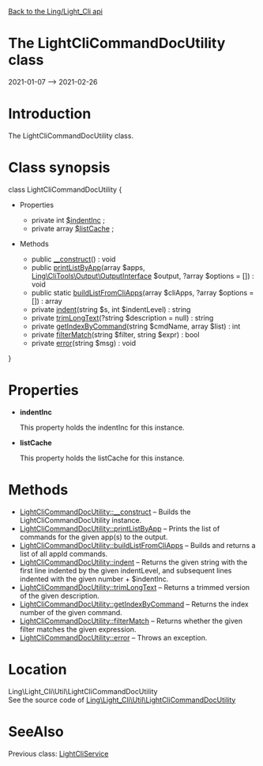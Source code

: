 [Back to the Ling/Light_Cli api](https://github.com/lingtalfi/Light_Cli/blob/master/doc/api/Ling/Light_Cli.md)



The LightCliCommandDocUtility class
================
2021-01-07 --> 2021-02-26






Introduction
============

The LightCliCommandDocUtility class.



Class synopsis
==============


class <span class="pl-k">LightCliCommandDocUtility</span>  {

- Properties
    - private int [$indentInc](#property-indentInc) ;
    - private array [$listCache](#property-listCache) ;

- Methods
    - public [__construct](https://github.com/lingtalfi/Light_Cli/blob/master/doc/api/Ling/Light_Cli/Util/LightCliCommandDocUtility/__construct.md)() : void
    - public [printListByApp](https://github.com/lingtalfi/Light_Cli/blob/master/doc/api/Ling/Light_Cli/Util/LightCliCommandDocUtility/printListByApp.md)(array $apps, [Ling\CliTools\Output\OutputInterface](https://github.com/lingtalfi/CliTools/blob/master/doc/api/Ling/CliTools/Output/OutputInterface.md) $output, ?array $options = []) : void
    - public static [buildListFromCliApps](https://github.com/lingtalfi/Light_Cli/blob/master/doc/api/Ling/Light_Cli/Util/LightCliCommandDocUtility/buildListFromCliApps.md)(array $cliApps, ?array $options = []) : array
    - private [indent](https://github.com/lingtalfi/Light_Cli/blob/master/doc/api/Ling/Light_Cli/Util/LightCliCommandDocUtility/indent.md)(string $s, int $indentLevel) : string
    - private [trimLongText](https://github.com/lingtalfi/Light_Cli/blob/master/doc/api/Ling/Light_Cli/Util/LightCliCommandDocUtility/trimLongText.md)(?string $description = null) : string
    - private [getIndexByCommand](https://github.com/lingtalfi/Light_Cli/blob/master/doc/api/Ling/Light_Cli/Util/LightCliCommandDocUtility/getIndexByCommand.md)(string $cmdName, array $list) : int
    - private [filterMatch](https://github.com/lingtalfi/Light_Cli/blob/master/doc/api/Ling/Light_Cli/Util/LightCliCommandDocUtility/filterMatch.md)(string $filter, string $expr) : bool
    - private [error](https://github.com/lingtalfi/Light_Cli/blob/master/doc/api/Ling/Light_Cli/Util/LightCliCommandDocUtility/error.md)(string $msg) : void

}




Properties
=============

- <span id="property-indentInc"><b>indentInc</b></span>

    This property holds the indentInc for this instance.
    
    

- <span id="property-listCache"><b>listCache</b></span>

    This property holds the listCache for this instance.
    
    



Methods
==============

- [LightCliCommandDocUtility::__construct](https://github.com/lingtalfi/Light_Cli/blob/master/doc/api/Ling/Light_Cli/Util/LightCliCommandDocUtility/__construct.md) &ndash; Builds the LightCliCommandDocUtility instance.
- [LightCliCommandDocUtility::printListByApp](https://github.com/lingtalfi/Light_Cli/blob/master/doc/api/Ling/Light_Cli/Util/LightCliCommandDocUtility/printListByApp.md) &ndash; Prints the list of commands for the given app(s) to the output.
- [LightCliCommandDocUtility::buildListFromCliApps](https://github.com/lingtalfi/Light_Cli/blob/master/doc/api/Ling/Light_Cli/Util/LightCliCommandDocUtility/buildListFromCliApps.md) &ndash; Builds and returns a list of all appId commands.
- [LightCliCommandDocUtility::indent](https://github.com/lingtalfi/Light_Cli/blob/master/doc/api/Ling/Light_Cli/Util/LightCliCommandDocUtility/indent.md) &ndash; Returns the given string with the first line indented by the given indentLevel, and subsequent lines indented with the given number + $indentInc.
- [LightCliCommandDocUtility::trimLongText](https://github.com/lingtalfi/Light_Cli/blob/master/doc/api/Ling/Light_Cli/Util/LightCliCommandDocUtility/trimLongText.md) &ndash; Returns a trimmed version of the given description.
- [LightCliCommandDocUtility::getIndexByCommand](https://github.com/lingtalfi/Light_Cli/blob/master/doc/api/Ling/Light_Cli/Util/LightCliCommandDocUtility/getIndexByCommand.md) &ndash; Returns the index number of the given command.
- [LightCliCommandDocUtility::filterMatch](https://github.com/lingtalfi/Light_Cli/blob/master/doc/api/Ling/Light_Cli/Util/LightCliCommandDocUtility/filterMatch.md) &ndash; Returns whether the given filter matches the given expression.
- [LightCliCommandDocUtility::error](https://github.com/lingtalfi/Light_Cli/blob/master/doc/api/Ling/Light_Cli/Util/LightCliCommandDocUtility/error.md) &ndash; Throws an exception.





Location
=============
Ling\Light_Cli\Util\LightCliCommandDocUtility<br>
See the source code of [Ling\Light_Cli\Util\LightCliCommandDocUtility](https://github.com/lingtalfi/Light_Cli/blob/master/Util/LightCliCommandDocUtility.php)



SeeAlso
==============
Previous class: [LightCliService](https://github.com/lingtalfi/Light_Cli/blob/master/doc/api/Ling/Light_Cli/Service/LightCliService.md)<br>
